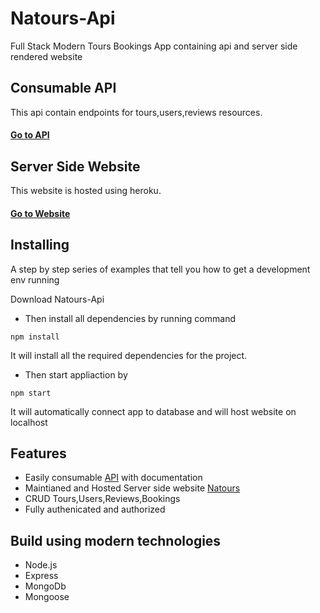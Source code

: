 # Natours-Api
Full Stack Modern Tours Bookings App containing api and server side rendered website

## Consumable API
This api contain endpoints for tours,users,reviews resources.
#### [Go to API](https://documenter.getpostman.com/view/11335562/Szt7BBYy)

## Server Side Website
This website is hosted using heroku.
#### [Go to Website](https://natours-devapps.herokuapp.com/)

## Installing
A step by step series of examples that tell you how to get a development env running

Download Natours-Api
* Then install all dependencies by running command
```
npm install
```
It will install all the required dependencies for the project.
* Then start appliaction by
```
npm start
```
It will automatically connect app to database and will host website on localhost

## Features
* Easily consumable [API](https://documenter.getpostman.com/view/11335562/Szt7BBYy?version=latest) with documentation
* Maintianed and Hosted Server side website [Natours](https://natours-devapps.herokuapp.com/)
* CRUD Tours,Users,Reviews,Bookings
* Fully authenicated and authorized

## Build using modern technologies
* Node.js
* Express
* MongoDb
* Mongoose
